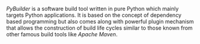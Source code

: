 _PyBuilder_ is a software build tool written in pure Python which mainly
targets Python applications.
It is based on the concept of dependency based programming but also comes
along with powerful plugin mechanism that allows the construction of build life
cycles similar to those known from other famous build tools like _Apache Maven_.
